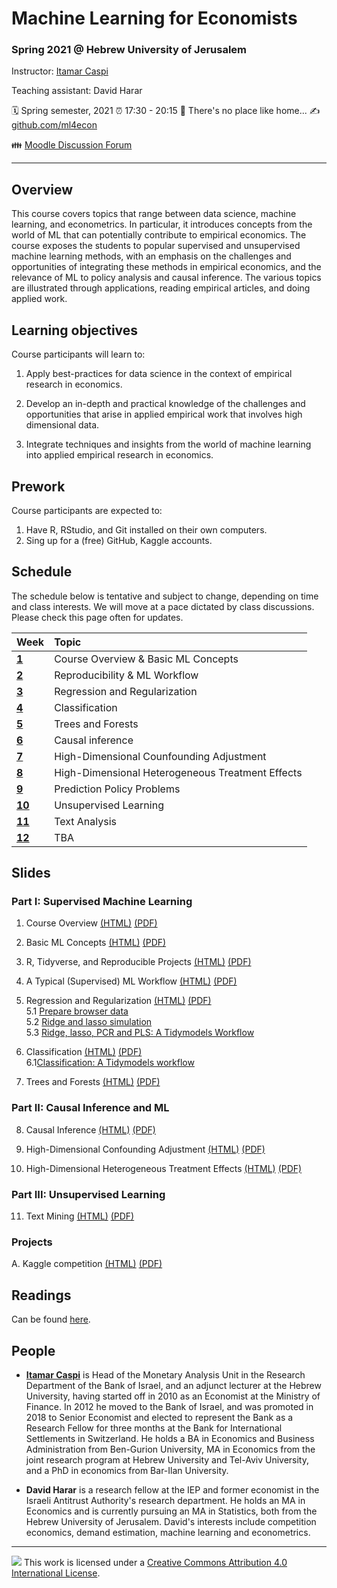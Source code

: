 Machine Learning for Economists
================

### Spring 2021 @ Hebrew University of Jerusalem

Instructor: [Itamar Caspi](https://itamarcaspi.rbind.io)

Teaching assistant: David Harar

:spiral_calendar: Spring semester, 2021
:alarm_clock:     17:30 - 20:15
:hotel:           There's no place like home...
:writing_hand:    [github.com/ml4econ](https://github.com/ml4econ/lecture-notes-2021)

:family:          [Moodle Discussion Forum](https://moodle2.cs.huji.ac.il/nu20/mod/forum/view.php?id=342325)

-----

## Overview

This course covers topics that range between data science, machine learning, and econometrics. In particular, it introduces concepts from the world of ML that can potentially contribute to empirical economics. The course exposes the students to popular supervised and unsupervised machine learning methods, with an emphasis on the challenges and opportunities of integrating these methods in empirical economics, and the relevance of ML to policy analysis and causal inference. The various topics are illustrated through applications, reading empirical articles, and doing applied work.

## Learning objectives

Course participants will learn to:

1. Apply best-practices for data science in the context of empirical research in economics.

2. Develop an in-depth and practical knowledge of the challenges and opportunities that arise in applied empirical work that involves high dimensional data.

3. Integrate techniques and insights from the world of machine learning into applied empirical research in economics.


## Prework

Course participants are expected to:

1. Have R, RStudio, and Git installed on their own computers.
2. Sing up for a (free) GitHub, Kaggle accounts.


## Schedule

The schedule below is tentative and subject to change, depending on time and class interests. We will move at a pace dictated by class discussions.  Please check this page often for updates.

| Week                  | Topic                                               |
|:----------------------|:----------------------------------------------------|
| [**1**](#week-1)      | Course Overview & Basic ML Concepts                 |
| [**2**](#week-2)      | Reproducibility & ML Workflow                       |
| [**3**](#week-3)      | Regression and Regularization                       |
| [**4**](#week-4)      | Classification                                      |
| [**5**](#week-5)      | Trees and Forests                                   |
| [**6**](#week-6)      | Causal inference                                    | 
| [**7**](#week-7)      | High-Dimensional Counfounding Adjustment            |
| [**8**](#week-7)      | High-Dimensional Heterogeneous Treatment Effects    |
| [**9**](#week-8)      | Prediction Policy Problems                          |
| [**10**](#week-9)     | Unsupervised Learning                               |
| [**11**](#week-10)    | Text Analysis                                       |
| [**12**](#week-11)    | TBA                                                 |


## Slides

### Part I: Supervised Machine Learning

1. Course Overview [(HTML)](https://raw.githack.com/ml4econ/lecture-notes-2021/master/01-overview/01-overview.html)
[(PDF)](https://raw.githack.com/ml4econ/lecture-notes-2021/master/01-overview/01-overview.pdf) 

2. Basic ML Concepts [(HTML)](https://raw.githack.com/ml4econ/lecture-notes-2021/master/02-basic-ml-concepts/02-basic-ml-concepts.html)
[(PDF)](https://raw.githack.com/ml4econ/lecture-notes-2020/master/02-basic-ml-concepts/02-basic-ml-concepts.pdf) 

3. R, Tidyverse, and Reproducible Projects [(HTML)](https://raw.githack.com/ml4econ/lecture-notes-2021/master/03-reprod-vc/03-reprod-vc.html)
[(PDF)](https://raw.githack.com/ml4econ/lecture-notes-2021/master/03-reprod-vc/03-reprod-vc.pdf)  

4. A Typical (Supervised) ML Workflow [(HTML)](https://raw.githack.com/ml4econ/lecture-notes-2021/master/04-ml-workflow/04-ml-workflow.html)
[(PDF)](https://raw.githack.com/ml4econ/lecture-notes-2021/master/04-ml-workflow/04-ml-workflow.pdf)

5. Regression and Regularization
[(HTML)](https://raw.githack.com/ml4econ/lecture-notes-2021/master/05-regression-regularization/05-regression-regularization.html)
[(PDF)](https://raw.githack.com/ml4econ/lecture-notes-2021/master/05-regression-regularization/05-regression-regularization.pdf)  
  5.1 [Prepare browser data](https://raw.githack.com/ml4econ/lecture-notes-2021/master/05-regression-regularization/05-prepare-browser-data.html)  
  5.2 [Ridge and lasso simulation](https://raw.githack.com/ml4econ/lecture-notes-2021/master/05-regression-regularization/05-simulations.html)  
  5.3 [Ridge, lasso, PCR and PLS: A Tidymodels Workflow](https://raw.githack.com/ml4econ/lecture-notes-2021/master/05-regression-regularization/05-tidymodels-workflow.html)  

6. Classification
[(HTML)](https://raw.githack.com/ml4econ/lecture-notes-2021/master/06-classification/06-classification.html) [(PDF)](https://raw.githack.com/ml4econ/lecture-notes-2021/master/06-classification/06-classification.pdf)  
  6.1[Classification: A Tidymodels workflow](https://raw.githack.com/ml4econ/lecture-notes-2021/master/06-classification/06-tidymodels-workflow-covid.html)

7. Trees and Forests
[(HTML)](https://raw.githack.com/ml4econ/lecture-notes-2021/master/07-trees-forests/07-trees-forests.html) [(PDF)](https://raw.githack.com/ml4econ/lecture-notes-2021/master/07-trees-forests/07-trees-forests.pdf)  

### Part II: Causal Inference and ML

8. Causal Inference
[(HTML)](https://raw.githack.com/ml4econ/lecture-notes-2021/master/08-causal-inference/08-causal-inference.html) [(PDF)](https://raw.githack.com/ml4econ/lecture-notes-2021/master/08-causal-inference/08-causal-inference.pdf)

9. High-Dimensional Confounding Adjustment
[(HTML)](https://raw.githack.com/ml4econ/lecture-notes-2021/master/09-lasso-ate/09-lasso-ate.html)
[(PDF)](https://raw.githack.com/ml4econ/lecture-notes-2021/master/09-lasso-ate/09-lasso-ate.pdf)

10. High-Dimensional Heterogeneous Treatment Effects
[(HTML)](https://raw.githack.com/ml4econ/lecture-notes-2021/master/10-trees-cate/10-trees-cate.html)
[(PDF)](https://raw.githack.com/ml4econ/lecture-notes-2021/master/10-trees-cate/10-trees-cate.pdf)

### Part III: Unsupervised Learning

11. Text Mining
[(HTML)](https://raw.githack.com/ml4econ/lecture-notes-2021/master/11-text-mining/11-text-mining.html)
[(PDF)](https://raw.githack.com/ml4econ/lecture-notes-2021/master/11-text-mining/11-text-mining.pdf)

### Projects

A. Kaggle competition [(HTML)](https://raw.githack.com/ml4econ/lecture-notes-2021/master/a-kaggle/a-kaggle.html)
[(PDF)](https://raw.githack.com/ml4econ/lecture-notes-2021/master/a-kaggle/a-kaggle.pdf)

## Readings

Can be found [here](https://github.com/ml4econ/lecture-notes-2021/blob/master/resources.md).

## People

+ [**Itamar Caspi**](https://itamarcaspi.rbind.io) is Head of the Monetary Analysis Unit in the Research Department of the Bank of Israel, and an adjunct lecturer at the Hebrew University, having started off in 2010 as an Economist at the Ministry of Finance. In 2012 he moved to the Bank of Israel, and was promoted in 2018 to Senior Economist and elected to represent the Bank as a Research Fellow for three months at the Bank for International Settlements in Switzerland. He holds a BA in Economics and Business Administration from Ben-Gurion University, MA in Economics from the joint research program at Hebrew University and Tel-Aviv University, and a PhD in economics from Bar-Ilan University.

+ **David Harar** is a research fellow at the IEP and former economist in the Israeli Antitrust Authority's research department. He holds an MA in Economics and is currently pursuing an MA in Statistics, both from the Hebrew University of Jerusalem. David's interests include competition economics, demand estimation, machine learning and econometrics.

-----

![](https://i.creativecommons.org/l/by/4.0/88x31.png) This work is
licensed under a [Creative Commons Attribution 4.0 International
License](https://creativecommons.org/licenses/by/4.0/).

